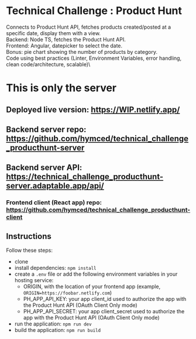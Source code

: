 # Technical Challenge : Product Hunt

Connects to Product Hunt API, fetches products created/posted at a specific date, display them with a view.\
Backend: Node TS, fetches the Product Hunt API.\
Frontend: Angular, datepicker to select the date.\
Bonus: pie chart showing the number of products by category.\
Code using best practices (Linter, Environment Variables, error handling, clean code/architecture, scalable)\

# This is only the server

## Deployed live version: https://WIP.netlify.app/

## Backend server repo: https://github.com/hymced/technical_challenge_producthunt-server
## Backend server API: https://technical_challenge_producthunt-server.adaptable.app/api/

### Frontend client (React app) repo: https://github.com/hymced/technical_challenge_producthunt-client

## Instructions

Follow these steps:
- clone 
- install dependencies: `npm install`
- create a `.env` file or add the following environment variables in your hosting service:
  - ORIGIN, with the location of your frontend app (example, `ORIGIN=https://foobar.netlify.com`)
  - PH_APP_API_KEY: your app client_id used to authorize the app with the Product Hunt API (OAuth Client Only mode)
  - PH_APP_API_SECRET: your app client_secret used to authorize the app with the Product Hunt API (OAuth Client Only mode)
- run the application: `npm run dev`
- build the application: `npm run build`